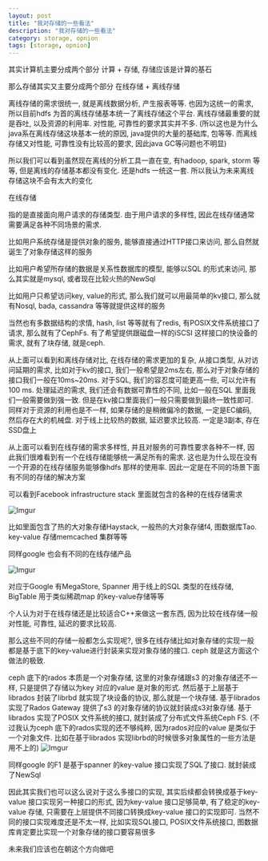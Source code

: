 ```yaml
---
layout: post
title: "我对存储的一些看法"
description: "我对存储的一些看法"
category: storage, opnion
tags: [storage, opnion]
---
```


其实计算机主要分成两个部分 计算 + 存储, 存储应该是计算的基石

那么存储其实又主要分成两个部分 在线存储 + 离线存储

离线存储的需求很统一, 就是离线数据分析, 产生报表等等. 也因为这统一的需求, 所以目前hdfs 为首的离线存储基本统一了离线存储这个平台. 离线存储最重要的就是吞吐, 以及资源的利用率. 对性能, 可靠性的要求其实并不多. (所以这也是为什么java系在离线存储这块基本一统的原因, java提供的大量的基础库, 包等等. 而离线存储又对性能, 可靠性没有比较高的要求, 因此java GC等问题也不明显)

所以我们可以看到虽然现在离线的分析工具一直在变, 有hadoop, spark, storm 等等, 但是离线的存储基本都没有变化. 还是hdfs 一统这一套. 所以我认为未来离线存储这块不会有太大的变化

在线存储

指的是直接面向用户请求的存储类型. 由于用户请求的多样性, 因此在线存储通常需要满足各种不同场景的需求. 

比如用户系统存储是提供对象的服务, 能够直接通过HTTP接口来访问, 那么自然就诞生了对象存储这样的服务

比如用户希望所存储的数据是关系性数据库的模型, 能够以SQL 的形式来访问, 那么其实就是mysql, 或者现在比较火热的NewSql

比如用户只希望访问key, value的形式, 那么我们就可以用最简单的kv接口, 那么就有Nosql, bada, cassandra 等等就提供这样的服务

当然也有多数据结构的求情, hash, list 等等就有了redis, 有POSIX文件系统接口了请求, 那么就有了CephFs. 有了希望提供跟磁盘一样的iSCSI 这样接口的快设备的需求, 就有了块存储, 就是ceph.

从上面可以看到和离线存储对比, 在线存储的需求更加的复杂, 从接口类型, 从对访问延期的需求, 比如对于kv的接口, 我们一般希望是2ms左右, 那么对于对象存储的接口我们一般在10ms~20ms. 对于SQL, 我们的容忍度可能更高一些, 可以允许有100 ms. 处理延迟的需求, 我们还会有数据可靠性的不同, 比如一般在SQL 里面我们一般需要做到强一致. 但是在kv接口里面我们一般只需要做到最终一致性即可. 同样对于资源的利用也是不一样, 如果存储的是稍微偏冷的数据, 一定是EC编码, 然后存在大的机械盘. 对于线上比较热的数据, 延迟要求比较高. 一定是3副本, 存在SSD盘上

从上面可以看到在线存储的需求多样性, 并且对服务的可靠性要求各种不一样, 因此我们很难看到有一个在线存储能够统一满足所有的需求. 这也是为什么现在没有一个开源的在线存储服务能够像hdfs 那样的使用率. 因此一定是在不同的场景下面有不同的存储的解决方案

可以看到Facebook infrastructure stack 里面就包含的各种的在线存储需求

![Imgur](http://i.imgur.com/LpZw633.jpg)

比如里面包含了热的大对象存储Haystack, 一般热的大对象存储f4, 图数据库Tao. key-value 存储memcached 集群等等

同样google 也会有不同的在线存储产品

![Imgur](http://i.imgur.com/aUTxFTN.jpg)

对应于Google 有MegaStore, Spanner 用于线上的SQL 类型的在线存储, BigTable 用于类似稀疏map 的key-value存储等等

个人认为对于在线存储还是比较适合C++来做这一套东西, 因为比较在线存储一般对性能, 可靠性, 延迟的要求比较高.

那么这些不同的存储一般都怎么实现呢?, 很多在线存储比如对象存储的实现一般都是基于底下的key-value进行封装来实现对象存储的接口. ceph 就是这方面这个做法的极致. 

ceph 底下的rados 本质是一个对象存储, 这里的对象存储跟s3 的对象存储还不一样, 只是提供了存储以为key 对应的value 是对象的形式.
然后基于上层基于librados 封装了librbd 就实现了块设备的协议, 那么就是一个块存储. 基于librados 实现了Rados Gateway 提供了s3 的对象存储的协议就封装成s3对象存储. 基于librados 实现了POSIX 文件系统的接口, 就封装成了分布式文件系统Ceph FS. (不过我认为ceph 底下的rados实现的还不够纯粹, 因为rados对应的value 是类似于一个对象文件. 比如在基于librados 实现librbd的时候很多对象属性的一些方法是用不上的)
![Imgur](http://i.imgur.com/grsvIND.png)

同样google 的F1 是基于spanner 的key-value 接口实现了SQL了接口. 就封装成了NewSql

因此其实我们也可以这么说对于这么多接口的实现, 其实后续都会转换成基于key-value 接口实现另一种接口的形式, 因为key-value 接口足够简单, 有了稳定的key-value 存储, 只需要在上层提供不同接口转换成key-value 接口的实现即可. 当然不同的接口实现难度还是不太一样, 比如实现SQL接口, POSIX文件系统接口, 图数据库肯定要比实现一个对象存储的接口要容易很多

未来我们应该也在朝这个方向做吧


